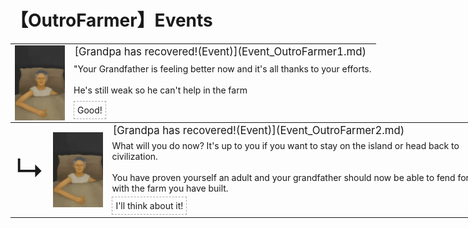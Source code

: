 # 【OutroFarmer】Events  
<div class="" style="width:800px;margin-bottom:-15px;"><table><tr style="height:10px"><td rowspan=3 style="width:80px"><div class="gamecard" style="width:80px; height:120px;"><a href="Event_OutroFarmer1.md" style="color:black"><img decoding="async" src="Sprite/GranfatherHealthy.png" class="cardimage" style="max-width:80px;max-height:120px;"></a></div></td><td style="font-size: 1.2em">[Grandpa has recovered!(Event)](Event_OutroFarmer1.md)</td></tr><tr><td>"Your Grandfather is feeling better now and it's all thanks to your efforts.<br><br>He's still weak so he can't help in the farm</td></tr><tr><td><div style="display:inline-block"><div style="margin-right:5px;padding:5px;border:1px dashed darkgray;display: inline-block">Good!</div></div></td></tr></table></div><div class="" style="width:800px;margin-bottom:-15px;"><table><tr style="height:10px"><td rowspan=3 style="width:45px"><font size=50>↳</font></td><td rowspan=3 style="width:80px"><div class="gamecard" style="width:80px; height:120px;"><a href="Event_OutroFarmer2.md" style="color:black"><img decoding="async" src="Sprite/GranfatherHealthy.png" class="cardimage" style="max-width:80px;max-height:120px;"></a></div></td><td style="font-size: 1.2em">[Grandpa has recovered!(Event)](Event_OutroFarmer2.md)</td></tr><tr><td>What will you do now? It's up to you if you want to stay on the island or head back to civilization.<br><br>You have proven yourself an adult and your grandfather should now be able to fend for himself with the farm you have built.</td></tr><tr><td><div style="display:inline-block"><div style="margin-right:5px;padding:5px;border:1px dashed darkgray;display: inline-block">I'll think about it!</div></div></td></tr></table></div><hr>  


<script>document.title="OutroFarmerEvents - Card Survival Wiki";</script>